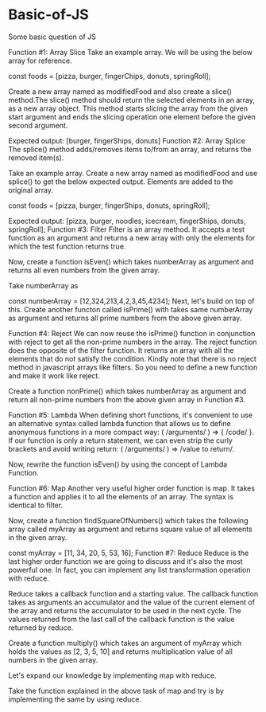 # Basic-of-JS
Some basic question of JS 


Function #1: Array Slice
Take an example array. We will be using the below array for reference.

const foods = [pizza, burger, fingerChips, donuts, springRoll];

Create a new array named as modifiedFood and also create a slice() method.The slice() method should return the selected elements in an array, as a new array object. This method starts slicing the array from the given start argument and ends the slicing operation one element before the given second argument.

Expected output: [burger, fingerShips, donuts]
Function #2: Array Splice
The splice() method adds/removes items to/from an array, and returns the removed item(s).

Take an example array. Create a new array named as modifiedFood and use splice() to get the below expected output. Elements are added to the original array.

const foods = [pizza, burger, fingerShips, donuts, springRoll];

Expected output: [pizza, burger, noodles, icecream, fingerShips, donuts, springRoll];
Function #3: Filter
Filter is an array method. It accepts a test function as an argument and returns a new array with only the elements for which the test function returns true.

Now, create a function isEven() which takes numberArray as argument and returns all even numbers from the given array.

Take numberArray as

const numberArray = [12,324,213,4,2,3,45,4234];
Next, let's build on top of this. Create another functon called isPrime() with takes same numberArray as argument and returns all prime numbers from the above given array.

Function #4: Reject
We can now reuse the isPrime() function in conjunction with reject to get all the non-prime numbers in the array. The reject function does the opposite of the filter function. It returns an array with all the elements that do not satisfy the condition. Kindly note that there is no reject method in javascript arrays like filters. So you need to define a new function and make it work like reject.

Create a function nonPrime() which takes numberArray as argument and return all non-prime numbers from the above given array in Function #3.

Function #5: Lambda
When defining short functions, it's convenient to use an alternative syntax called lambda function that allows us to define anonymous functions in a more compact way: ( /arguments/ ) => { /code/ }. If our function is only a return statement, we can even strip the curly brackets and avoid writing return: ( /arguments/ ) => /value to return/.

Now, rewrite the function isEven() by using the concept of Lambda Function.

Function #6: Map
Another very useful higher order function is map. It takes a function and applies it to all the elements of an array. The syntax is identical to filter.

Now, create a function findSquareOfNumbers() which takes the following array called myArray as argument and returns square value of all elements in the given array.

const myArray = [11, 34, 20, 5, 53, 16];
Function #7: Reduce
Reduce is the last higher order function we are going to discuss and it's also the most powerful one. In fact, you can implement any list transformation operation with reduce.

Reduce takes a callback function and a starting value. The callback function takes as arguments an accumulator and the value of the current element of the array and returns the accumulator to be used in the next cycle. The values returned from the last call of the callback function is the value returned by reduce.

Create a function multiply() which takes an argument of myArray which holds the values as [2, 3, 5, 10] and returns multiplication value of all numbers in the given array.

Let's expand our knowledge by implementing map with reduce.

Take the function explained in the above task of map and try is by implementing the same by using reduce.
